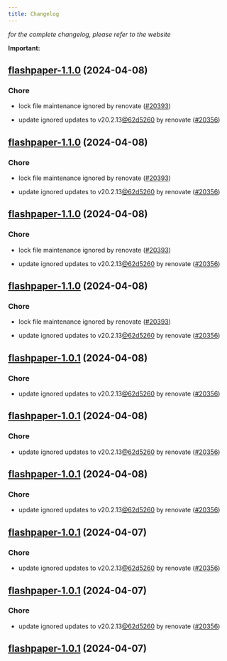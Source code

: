 ```yaml
---
title: Changelog
---
```



*for the complete changelog, please refer to the website*

**Important:**


## [flashpaper-1.1.0](https://github.com/truecharts/charts/compare/flashpaper-5.0.14...flashpaper-1.1.0) (2024-04-08)

### Chore



- lock file maintenance ignored by renovate ([#20393](https://github.com/truecharts/charts/issues/20393))

- update ignored updates to v20.2.13[@62d5260](https://github.com/62d5260) by renovate ([#20356](https://github.com/truecharts/charts/issues/20356))


## [flashpaper-1.1.0](https://github.com/truecharts/charts/compare/flashpaper-5.0.14...flashpaper-1.1.0) (2024-04-08)

### Chore



- lock file maintenance ignored by renovate ([#20393](https://github.com/truecharts/charts/issues/20393))

- update ignored updates to v20.2.13[@62d5260](https://github.com/62d5260) by renovate ([#20356](https://github.com/truecharts/charts/issues/20356))


## [flashpaper-1.1.0](https://github.com/truecharts/charts/compare/flashpaper-5.0.14...flashpaper-1.1.0) (2024-04-08)

### Chore



- lock file maintenance ignored by renovate ([#20393](https://github.com/truecharts/charts/issues/20393))

- update ignored updates to v20.2.13[@62d5260](https://github.com/62d5260) by renovate ([#20356](https://github.com/truecharts/charts/issues/20356))


## [flashpaper-1.1.0](https://github.com/truecharts/charts/compare/flashpaper-5.0.14...flashpaper-1.1.0) (2024-04-08)

### Chore



- lock file maintenance ignored by renovate ([#20393](https://github.com/truecharts/charts/issues/20393))

- update ignored updates to v20.2.13[@62d5260](https://github.com/62d5260) by renovate ([#20356](https://github.com/truecharts/charts/issues/20356))


## [flashpaper-1.0.1](https://github.com/truecharts/charts/compare/flashpaper-5.0.14...flashpaper-1.0.1) (2024-04-08)

### Chore



- update ignored updates to v20.2.13[@62d5260](https://github.com/62d5260) by renovate ([#20356](https://github.com/truecharts/charts/issues/20356))


## [flashpaper-1.0.1](https://github.com/truecharts/charts/compare/flashpaper-5.0.14...flashpaper-1.0.1) (2024-04-08)

### Chore



- update ignored updates to v20.2.13[@62d5260](https://github.com/62d5260) by renovate ([#20356](https://github.com/truecharts/charts/issues/20356))


## [flashpaper-1.0.1](https://github.com/truecharts/charts/compare/flashpaper-5.0.14...flashpaper-1.0.1) (2024-04-08)

### Chore



- update ignored updates to v20.2.13[@62d5260](https://github.com/62d5260) by renovate ([#20356](https://github.com/truecharts/charts/issues/20356))


## [flashpaper-1.0.1](https://github.com/truecharts/charts/compare/flashpaper-5.0.14...flashpaper-1.0.1) (2024-04-07)

### Chore



- update ignored updates to v20.2.13[@62d5260](https://github.com/62d5260) by renovate ([#20356](https://github.com/truecharts/charts/issues/20356))


## [flashpaper-1.0.1](https://github.com/truecharts/charts/compare/flashpaper-5.0.14...flashpaper-1.0.1) (2024-04-07)

### Chore



- update ignored updates to v20.2.13[@62d5260](https://github.com/62d5260) by renovate ([#20356](https://github.com/truecharts/charts/issues/20356))


## [flashpaper-1.0.1](https://github.com/truecharts/charts/compare/flashpaper-5.0.14...flashpaper-1.0.1) (2024-04-07)